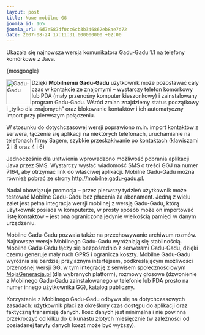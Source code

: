```yaml
---
layout: post
title: Nowe mobilne GG
joomla_id: 165
joomla_url: 6d7e587df0cc6cb3b346862eb8ae7d72
date: 2007-08-24 17:11:31.000000000 +02:00
---
```

<p>Ukazała się najnowsza wersja komunikatora Gadu-Gadu 1.1 na telefony kom&oacute;rkowe z Java.</p><p>{mosgoogle}</p><p><img src="images/obrazy/gg.jpg" alt="Gadu-Gadu" width="63" height="65" align="left" />Dzięki <strong>Mobilnemu Gadu-Gadu</strong> użytkownik może pozostawać cały czas w kontakcie ze znajomymi &ndash; wystarczy telefon kom&oacute;rkowy lub PDA (mały przenośny komputer kieszonkowy) i zainstalowany program Gadu-Gadu. Wśr&oacute;d zmian znajdziemy status początkowy i &bdquo;tylko dla znajomych&rdquo; oraz blokowanie kontakt&oacute;w i ich automatyczny import przy pierwszym połączeniu.</p><p>W stosunku do dotychczasowej wersji poprawiono m.in. import kontakt&oacute;w z serwera, łączenie się aplikacji na niekt&oacute;rych telefonach, uruchamianie na telefonach firmy Sagem, szybkie przeskakiwanie po kontaktach (klawiszami 2 i 8 oraz 4 i 6)</p> <p>Jednocześnie dla ułatwienia wprowadzono możliwość pobrania aplikacji Java przez SMS. Wystarczy wysłać wiadomość SMS o treści GGJ na numer 7164, aby otrzymać link do właściwej aplikacji. Mobilne Gadu-Gadu można r&oacute;wnież pobrać ze strony <a href="http://mobilne.gadu-gadu.pl/" target="_blank" title="http://mobilne.gadu-gadu.pl">http://mobilne.gadu-gadu.pl</a>.</p><p>Nadal obowiązuje promocja &ndash; przez pierwszy tydzień użytkownik może testować Mobilne Gadu-Gadu bez płacenia za abonament. Jedną z wielu zalet jest pełna integracja wersji mobilnej z wersją Gadu-Gadu, kt&oacute;rą użytkownik posiada w komputerze, w prosty spos&oacute;b może on importować listę kontakt&oacute;w &ndash; jest ona ograniczona jedynie wielkością pamięci w danym urządzeniu.</p><p>Mobilne Gadu-Gadu pozwala także na przechowywanie archiwum rozm&oacute;w. Najnowsze wersje Mobilnego Gadu-Gadu wyr&oacute;żniają się stabilnością. Mobilne Gadu-Gadu łączy się bezpośrednio z serwerami Gadu-Gadu, dzięki czemu generuje mały ruch GPRS i ogranicza koszty. Mobilne Gadu-Gadu wyr&oacute;żnia się bardziej przyjaznym interfejsem, podkreślającym możliwości przenośnej wersji GG, w tym integrację z serwisem społecznościowym <a href="http://www.mojageneracja.pl/" target="_blank">MojaGeneracja.pl</a> (dla wybranych platform), rozmowy głosowe (dzwonienie z Mobilnego Gadu-Gadu zainstalowanego w telefonie lub PDA prosto na numer innego użytkownika GG), katalog publiczny.</p><p>Korzystanie z Mobilnego Gadu-Gadu odbywa się na dotychczasowych zasadach: użytkownik płaci za określony czas dostępu do aplikacji oraz faktyczną transmisję danych. Ilość danych jest minimalna i nie powinna przekroczyć od kilku do kilkunastu złotych miesięcznie (w zależności od posiadanej taryfy danych koszt może być wyższy).</p>
